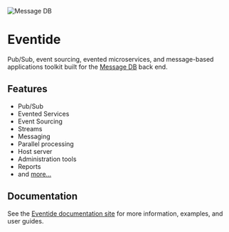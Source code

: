 ![Message DB](http://docs.eventide-project.org/eventide-icon-100.png)

# Eventide

Pub/Sub, event sourcing, evented microservices, and message-based applications toolkit built for the [Message DB](https://github.com/message-db/message-db) back end.

## Features

- Pub/Sub
- Evented Services
- Event Sourcing
- Streams
- Messaging
- Parallel processing
- Host server
- Administration tools
- Reports
- and [more...](http://docs.eventide-project.org)

## Documentation

See the [Eventide documentation site](http://docs.eventide-project.org) for more information, examples, and user guides.
